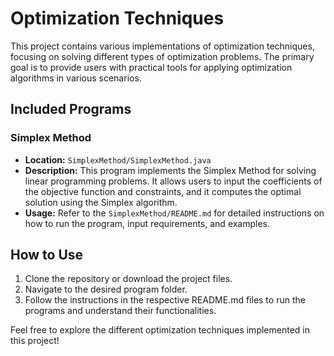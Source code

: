 # Optimization Techniques

This project contains various implementations of optimization techniques, focusing on solving different types of optimization problems. The primary goal is to provide users with practical tools for applying optimization algorithms in various scenarios.

## Included Programs

### Simplex Method
- **Location:** `SimplexMethod/SimplexMethod.java`
- **Description:** This program implements the Simplex Method for solving linear programming problems. It allows users to input the coefficients of the objective function and constraints, and it computes the optimal solution using the Simplex algorithm.
- **Usage:** Refer to the `SimplexMethod/README.md` for detailed instructions on how to run the program, input requirements, and examples.

## How to Use
1. Clone the repository or download the project files.
2. Navigate to the desired program folder.
3. Follow the instructions in the respective README.md files to run the programs and understand their functionalities.

Feel free to explore the different optimization techniques implemented in this project!